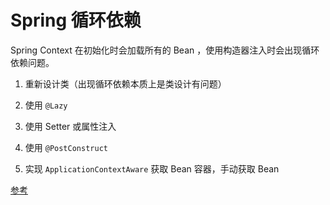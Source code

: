 # Spring 循环依赖

Spring Context 在初始化时会加载所有的 Bean ，使用构造器注入时会出现循环依赖问题。

1. 重新设计类（出现循环依赖本质上是类设计有问题）

2. 使用 `@Lazy`

3. 使用 Setter 或属性注入

4. 使用 `@PostConstruct`

5. 实现 `ApplicationContextAware` 获取 Bean 容器，手动获取 Bean

[参考](https://www.baeldung.com/circular-dependencies-in-spring)
